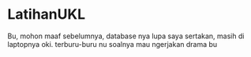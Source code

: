 # LatihanUKL
Bu, mohon maaf sebelumnya, database nya lupa saya sertakan, masih di laptopnya oki. terburu-buru nu soalnya mau ngerjakan drama bu
